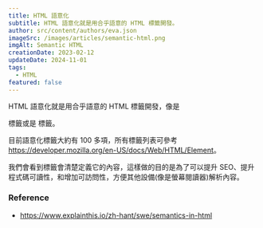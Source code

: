 ```yaml
---
title: HTML 語意化
subtitle: HTML 語意化就是用合乎語意的 HTML 標籤開發。
author: src/content/authors/eva.json
imageSrc: /images/articles/semantic-html.png
imgAlt: Semantic HTML
creationDate: 2023-02-12
updateDate: 2024-11-01
tags:
  - HTML
featured: false
---
```


HTML 語意化就是用合乎語意的 HTML 標籤開發，像是 <form> 標籤或是 <table> 標籤。

目前語意化標籤大約有 100 多項，所有標籤列表可參考 <https://developer.mozilla.org/en-US/docs/Web/HTML/Element>。

我們會看到標籤會清楚定義它的內容，這樣做的目的是為了可以提升 SEO、提升程式碼可讀性，和增加可訪問性，方便其他設備(像是螢幕閱讀器)解析內容。

### Reference

- <https://www.explainthis.io/zh-hant/swe/semantics-in-html>
